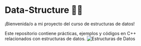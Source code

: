 # Data-Structure 💾🧠

¡Bienvenida/o a mi proyecto del curso de estructuras de datos!

Este repositorio contiene prácticas, ejemplos y códigos en C++ relacionados con estructuras de datos.
![Estructuras de Datos](https://images5.alphacoders.com/133/1338843.png)
